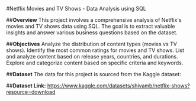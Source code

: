 #Netflix Movies and TV Shows - Data Analysis using SQL

##**Overview**
This project involves a comprehensive analysis of Netflix's movies and TV shows data using SQL. 
The goal is to extract valuable insights and answer various business questions based on the dataset.

##**Objectives**
Analyze the distribution of content types (movies vs TV shows).
Identify the most common ratings for movies and TV shows.
List and analyze content based on release years, countries, and durations.
Explore and categorize content based on specific criteria and keywords.

##**Dataset**
The data for this project is sourced from the Kaggle dataset:

##**Dataset Link:** https://www.kaggle.com/datasets/shivamb/netflix-shows?resource=download
